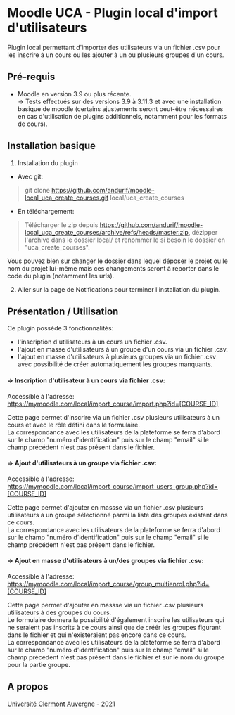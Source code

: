 Moodle UCA - Plugin local d'import d'utilisateurs
==================================
Plugin local permettant d'importer des utilisateurs via un fichier .csv pour les inscrire à un cours ou les ajouter à un ou plusieurs groupes d'un cours.

Pré-requis
------------
- Moodle en version 3.9 ou plus récente.<br/>
  -> Tests effectués sur des versions 3.9 à 3.11.3 et avec une installation basique de moodle (certains ajustements seront peut-être nécessaires en cas d'utilisation de plugins additionnels, notamment pour les formats de cours).


Installation basique
------------
1. Installation du plugin

- Avec git:
> git clone https://github.com/andurif/moodle-local_uca_create_courses.git local/uca_create_courses

- En téléchargement:
> Télécharger le zip depuis <a href="https://github.com/andurif/moodle-local_uca_create_courses/archive/refs/heads/master.zip">https://github.com/andurif/moodle-local_uca_create_courses/archive/refs/heads/master.zip</a>, dézipper l'archive dans le dossier local/ et renommer le si besoin le dossier en "uca_create_courses".

Vous pouvez bien sur changer le dossier dans lequel déposer le projet ou le nom du projet lui-même mais ces changements seront à reporter dans le code du plugin (notamment les urls).

2. Aller sur la page de Notifications pour terminer l'installation du plugin.


Présentation / Utilisation
------

Ce plugin possède 3 fonctionnalités:
<ul>
<li>l'inscription d'utilisateurs à un cours un fichier .csv.</li>
<li>l'ajout en masse d'utilisateurs à un groupe d'un cours via un fichier .csv.</li>
<li>l'ajout en masse d'utilisateurs à plusieurs groupes via un fichier .csv avec possibilité de créer automatiquement les groupes manquants.</li>
</ul>

#### => Inscription d'utilisateur à un cours via fichier .csv:
Accessible à l'adresse: https://mymoodle.com/local/import_course/import.php?id=[COURSE_ID]

Cette page permet d'inscrire via un fichier .csv plusieurs utilisateurs à un cours et avec le rôle défini dans le formulaire.<br/>
La correspondance avec les utilisateurs de la plateforme se ferra d'abord sur le champ "numéro d'identification" puis sur le champ "email" si le champ précédent n'est pas présent dans le fichier.

#### => Ajout d'utilisateurs à un groupe via fichier .csv:
Accessible à l'adresse: https://mymoodle.com/local/import_course/import_users_group.php?id=[COURSE_ID]

Cette page permet d'ajouter en massse via un fichier .csv plusieurs utilisateurs à un groupe sélectionné parmi la liste des groupes existant dans ce cours.<br/>
La correspondance avec les utilisateurs de la plateforme se ferra d'abord sur le champ "numéro d'identification" puis sur le champ "email" si le champ précédent n'est pas présent dans le fichier.

#### => Ajout en masse d'utilisateurs à un/des groupes via fichier .csv:
Accessible à l'adresse: https://mymoodle.com/local/import_course/group_multienrol.php?id=[COURSE_ID]

Cette page permet d'ajouter en massse via un fichier .csv plusieurs utilisateurs à des groupes du cours.<br/>
Le formulaire donnera la possibilité d'également inscrire les utilisateurs qui ne seraient pas inscrits à ce cours ainsi que de créér les groupes figurant dans le fichier et qui n'existeraient pas encore dans ce cours.<br/>
La correspondance avec les utilisateurs de la plateforme se ferra d'abord sur le champ "numéro d'identification" puis sur le champ "email" si le champ précédent n'est pas présent dans le fichier et sur le nom du groupe pour la partie groupe.

A propos
------
<a href="https://www.uca.fr">Université Clermont Auvergne</a> - 2021
